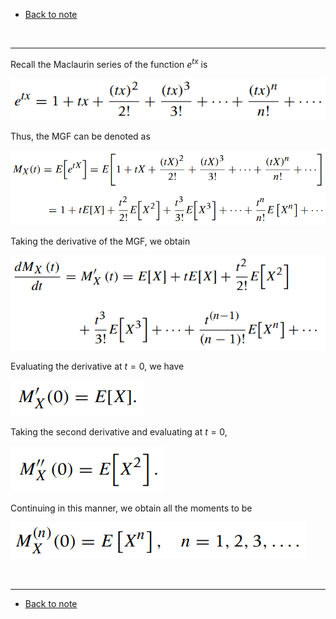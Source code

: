 * [Back to note](note.md)

<br>

---

Recall the Maclaurin series of the function $e^{tx}$ is   

![](./images/004.png)   

Thus, the MGF can be denoted as   

![](./images/005.png)    

Taking the derivative of the MGF, we obtain   

![](./images/006.png)   

Evaluating the derivative at $t=0$, we have   

![](./images/007.png)   

Taking the second derivative and evaluating at $t=0$,   

![](./images/008.png)   

Continuing in this manner, we obtain all the moments to be   

![](./images/009.png)   

<br>

---

* [Back to note](note.md)